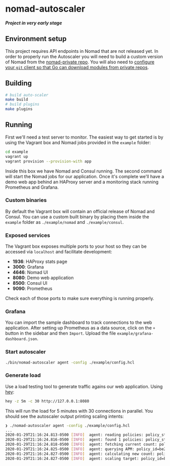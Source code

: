 # nomad-autoscaler

***Project in very early stage***

## Environment setup

This project requires API endpoints in Nomad that are not released yet. In order to properly run the Autoscaler you will need to build a custom version of Nomad from the [nomad-private repo](https://github.com/hashicorp/nomad-private/tree/cgbaker-scaling-poc-oss). You will also need to [configure your `git` client so that Go can download modules from private repos](https://stackoverflow.com/a/27501039/700552).

## Building

```sh
# build auto-scaler
make build
# build plugins
make plugins
```

## Running

First we'll need a test server to monitor. The easiest way to get started is by using the Vagrant box and Nomad jobs provided in the `example` folder:

```sh
cd example
vagrant up
vagrant provision --provision-with app
```

Inside this box we have Nomad and Consul running. The second command will start the Nomad jobs for our application. Once it's complete we'll have a demo web app behind an HAProxy server and a monitoring stack running Prometheus and Grafana.

### Custom binaries

By default the Vagrant box will contain an official release of Nomad and Consul. You can use a custom built binary by placing them inside the `example` folder as `./example/nomad` and `./example/consul`.

### Exposed services

The Vagrant box exposes multiple ports to your host so they can be accessed via `localhost` and facilitate development:

* **1936**: HAProxy stats page
* **3000**: Grafana
* **4646**: Nomad UI
* **8080**: Demo web application
* **8500**: Consul UI
* **9090**: Prometheus

Check each of those ports to make sure everything is running properly.

### Grafana

You can import the sample dashboard to track connections to the web application. After setting up Prometheus as a data source, click on the `+` button in the sidebar and then `Import`. Upload the file `example/grafana-dashboard.json`.

### Start autoscaler

```sh
./bin/nomad-autoscaler agent -config ./example/config.hcl
```

### Generate load

Use a load testing tool to generate traffic agains our web application. Using [hey](https://github.com/rakyll/hey):

```sh
hey -z 5m -c 30 http://127.0.0.1:8080
```

This will run the load for 5 minutes with 30 connections in parallel. You should see the autoscaler output printing scaling intents:

```sh
❯ ./nomad-autoscaler agent -config ./example/config.hcl
...
2020-01-29T21:16:24.813-0500 [INFO]  agent: reading policies: policy_storage=policystorage.Nomad
2020-01-29T21:16:24.816-0500 [INFO]  agent: found 1 policies: policy_storage=policystorage.Nomad
2020-01-29T21:16:24.818-0500 [INFO]  agent: fetching current count: policy_id=be2442c9-8627-3bda-106f-fc219ee10230 source=prometheus strategy=target-value target=local-nomad
2020-01-29T21:16:24.825-0500 [INFO]  agent: querying APM: policy_id=be2442c9-8627-3bda-106f-fc219ee10230 source=prometheus strategy=target-value target=local-nomad
2020-01-29T21:16:24.827-0500 [INFO]  agent: calculating new count: policy_id=be2442c9-8627-3bda-106f-fc219ee10230 source=prometheus strategy=target-value target=local-nomad
2020-01-29T21:16:24.827-0500 [INFO]  agent: scaling target: policy_id=be2442c9-8627-3bda-106f-fc219ee10230 source=prometheus strategy=target-value target=local-nomad target_config="map[group:demo job_id:webapp]" from=1 to=3 reason="scaling up because factor is 3.000000"
```

